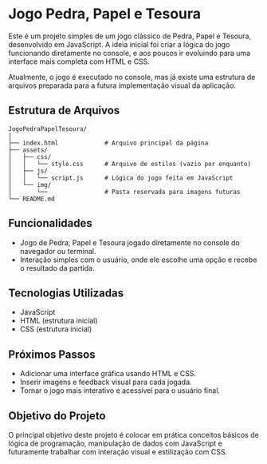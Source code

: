 # Jogo Pedra, Papel e Tesoura

Este é um projeto simples de um jogo clássico de Pedra, Papel e Tesoura, desenvolvido em JavaScript. A ideia inicial foi criar a lógica do jogo funcionando diretamente no console, e aos poucos ir evoluindo para uma interface mais completa com HTML e CSS.

Atualmente, o jogo é executado no console, mas já existe uma estrutura de arquivos preparada para a futura implementação visual da aplicação.

## Estrutura de Arquivos

```
JogoPedraPapelTesoura/
│
├── index.html             # Arquivo principal da página
├── assets/
│   ├── css/
│   │   └── style.css      # Arquivo de estilos (vazio por enquanto)
│   ├── js/
│   │   └── script.js      # Lógica do jogo feita em JavaScript
│   └── img/
│       └──                # Pasta reservada para imagens futuras
└── README.md
```

## Funcionalidades

- Jogo de Pedra, Papel e Tesoura jogado diretamente no console do navegador ou terminal.
- Interação simples com o usuário, onde ele escolhe uma opção e recebe o resultado da partida.

## Tecnologias Utilizadas

- JavaScript
- HTML (estrutura inicial)
- CSS (estrutura inicial)

## Próximos Passos

- Adicionar uma interface gráfica usando HTML e CSS.
- Inserir imagens e feedback visual para cada jogada.
- Tornar o jogo mais interativo e acessível para o usuário final.

## Objetivo do Projeto

O principal objetivo deste projeto é colocar em prática conceitos básicos de lógica de programação, manipulação de dados com JavaScript e futuramente trabalhar com interação visual e estilização com CSS.

